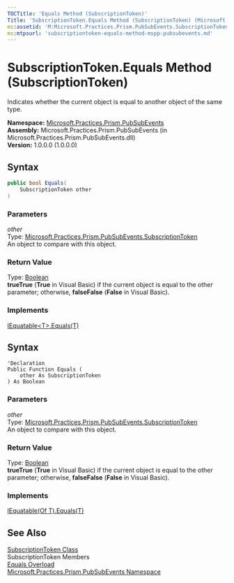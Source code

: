 ```yaml
---
TOCTitle: 'Equals Method (SubscriptionToken)'
Title: 'SubscriptionToken.Equals Method (SubscriptionToken) (Microsoft.Practices.Prism.PubSubEvents)'
ms:assetid: 'M:Microsoft.Practices.Prism.PubSubEvents.SubscriptionToken.Equals(Microsoft.Practices.Prism.PubSubEvents.SubscriptionToken)'
ms:mtpsurl: 'subscriptiontoken-equals-method-mspp-pubsubevents.md'
---
```


# SubscriptionToken.Equals Method (SubscriptionToken)

Indicates whether the current object is equal to another object of the same type.

**Namespace:** [Microsoft.Practices.Prism.PubSubEvents](/patterns-practices/reference/mspp-pubsubevents-namespace)  
**Assembly:** Microsoft.Practices.Prism.PubSubEvents (in Microsoft.Practices.Prism.PubSubEvents.dll)  
**Version:** 1.0.0.0 (1.0.0.0)

## Syntax

```C#
public bool Equals(
	SubscriptionToken other
)
```

### Parameters

*other*  
Type: [Microsoft.Practices.Prism.PubSubEvents.SubscriptionToken](/patterns-practices/reference/subscriptiontoken-class-mspp-pubsubevents)  
An object to compare with this object.

### Return Value

Type: [Boolean](http://msdn.microsoft.com/en-us/library/a28wyd50)  
**trueTrue** (**True** in Visual Basic) if the current object is equal to the other parameter; otherwise, **falseFalse** (**False** in Visual Basic).

### Implements
[IEquatable&lt;T&gt;.Equals(T)](http://msdn2.microsoft.com/en-us/library/ms131190)

## Syntax

```VB
'Declaration
Public Function Equals ( 
	other As SubscriptionToken
) As Boolean
```

### Parameters

*other*  
Type: [Microsoft.Practices.Prism.PubSubEvents.SubscriptionToken](/patterns-practices/reference/subscriptiontoken-class-mspp-pubsubevents)  
An object to compare with this object.

### Return Value

Type: [Boolean](http://msdn.microsoft.com/en-us/library/a28wyd50)  
**trueTrue** (**True** in Visual Basic) if the current object is equal to the other parameter; otherwise, **falseFalse** (**False** in Visual Basic).
### Implements

[IEquatable(Of T).Equals(T)](http://msdn.microsoft.com/en-us/library/ms131190)

## See Also

[SubscriptionToken Class](/patterns-practices/reference/subscriptiontoken-class-mspp-pubsubevents)  
SubscriptionToken Members  
[Equals Overload](/patterns-practices/reference/subscriptiontoken-equals-method-mspp-pubsubevents)  
[Microsoft.Practices.Prism.PubSubEvents Namespace](/patterns-practices/reference/mspp-pubsubevents-namespace)  
